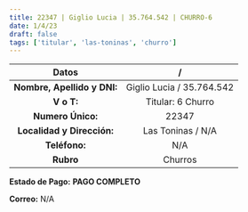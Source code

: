 ```yaml
---
title: 22347 | Giglio Lucia | 35.764.542 | CHURRO-6
date: 1/4/23
draft: false
tags: ['titular', 'las-toninas', 'churro']
---
```


|          **Datos**          |             /             |
|:---------------------------:|:-------------------------:|
| **Nombre, Apellido y DNI:** | Giglio Lucia / 35.764.542 |
|          **V o T:**         |     Titular: 6 Churro     |
|      **Numero Único:**      |           22347           |
|  **Localidad y Dirección:** |     Las Toninas / N/A     |
|        **Teléfono:**        |            N/A            |
|          **Rubro**          |            Churros            |

**Estado de Pago:** **PAGO COMPLETO**

**Correo:** N/A
